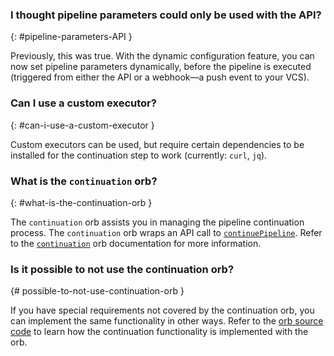 ### I thought pipeline parameters could only be used with the API?
{: #pipeline-parameters-API }

Previously, this was true. With the dynamic configuration feature, you can now set pipeline parameters dynamically, before the pipeline is executed (triggered from either the API or a webhook—a push event to your VCS).

### Can I use a custom executor?
{: #can-i-use-a-custom-executor }

Custom executors can be used, but require certain dependencies to be installed for the continuation step to work (currently: `curl`, `jq`).

### What is the `continuation` orb?
{: #what-is-the-continuation-orb }

The `continuation` orb assists you in managing the pipeline continuation process. The
`continuation` orb wraps an API call to [`continuePipeline`](https://circleci.com/docs/api/v2/#operation/continuePipeline). Refer to the [`continuation`](https://circleci.com/developer/orbs/orb/circleci/continuation) orb
documentation for more information.

### Is it possible to not use the continuation orb?
{# possible-to-not-use-continuation-orb }

If you have special requirements not covered by the continuation orb, you can implement the same functionality in other ways. Refer to the [orb source code](https://circleci.com/developer/orbs/orb/circleci/continuation#orb-source) to learn how the continuation functionality is implemented with the orb.